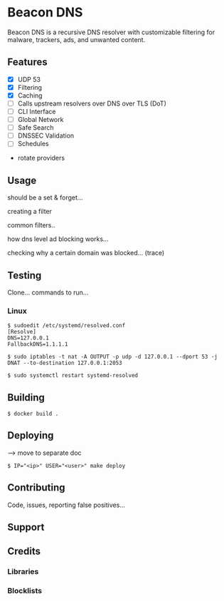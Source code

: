 # Beacon DNS

Beacon DNS is a recursive DNS resolver with customizable filtering for malware, trackers, ads, and unwanted content.

## Features

- [x] UDP 53
- [x] Filtering
- [x] Caching
- [ ] Calls upstream resolvers over DNS over TLS (DoT)
- [ ] CLI Interface
- [ ] Global Network
- [ ] Safe Search
- [ ] DNSSEC Validation
- [ ] Schedules

- rotate providers

## Usage

should be a set & forget...

creating a filter

common filters..

how dns level ad blocking works...

checking why a certain domain was blocked... (trace)

## Testing

Clone... commands to run...

### Linux

```console
$ sudoedit /etc/systemd/resolved.conf
[Resolve]
DNS=127.0.0.1
FallbackDNS=1.1.1.1
```

```console
$ sudo iptables -t nat -A OUTPUT -p udp -d 127.0.0.1 --dport 53 -j DNAT --to-destination 127.0.0.1:2053
```

```console
$ sudo systemctl restart systemd-resolved
```

## Building

```console
$ docker build .
```

## Deploying

--> move to separate doc

```console
$ IP="<ip>" USER="<user>" make deploy
```

## Contributing

Code, issues, reporting false positives...

## Support

## Credits

### Libraries

### Blocklists
